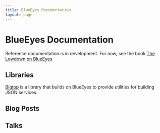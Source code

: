 ```yaml
---
title: BlueEyes Documentation
layout: page
---
```

# BlueEyes Documentation

Reference documentation is in development. For now, see the book [The Lowdown on BlueEyes](http://noelwelsh.org/blueeyes/)

## Libraries

[Bigtop](https://github.com/bigtop/bigtop) is a library that builds on BlueEyes to provide utilities for building JSON services.

## Blog Posts

## Talks
